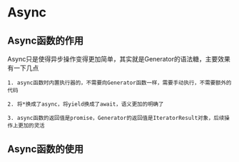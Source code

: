 # Async

## Async函数的作用

Async只是使得异步操作变得更加简单，其实就是Generator的语法糖，主要效果有一下几点

    1. async函数时内置执行器的，不需要向Generator函数一样，需要手动执行，不需要额外的代码
    
    2. 将*换成了async，将yield换成了await，语义更加的明确了

    3. async函数的返回值是promise，Generator的返回值是IteratorResult对象，后续操作上更加的灵活

## Async函数的使用

    